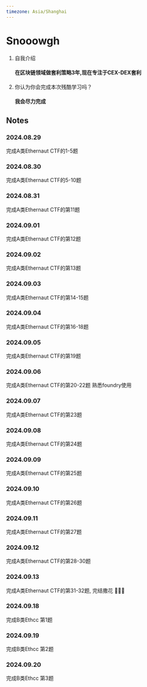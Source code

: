 ```yaml
---
timezone: Asia/Shanghai
---
```


# Snooowgh

1. 自我介绍
   #### 在区块链领域做套利策略3年,现在专注于CEX-DEX套利
2. 你认为你会完成本次残酷学习吗？
   #### 我会尽力完成

## Notes

<!-- Content_START -->

### 2024.08.29

完成A类Ethernaut CTF的1-5题

### 2024.08.30

完成A类Ethernaut CTF的5-10题

### 2024.08.31

完成A类Ethernaut CTF的第11题

### 2024.09.01

完成A类Ethernaut CTF的第12题

### 2024.09.02

完成A类Ethernaut CTF的第13题

### 2024.09.03

完成A类Ethernaut CTF的第14-15题

### 2024.09.04

完成A类Ethernaut CTF的第16-18题

### 2024.09.05

完成A类Ethernaut CTF的第19题

### 2024.09.06

完成A类Ethernaut CTF的第20-22题
熟悉foundry使用

### 2024.09.07

完成A类Ethernaut CTF的第23题

### 2024.09.08

完成A类Ethernaut CTF的第24题

### 2024.09.09

完成A类Ethernaut CTF的第25题

### 2024.09.10

完成A类Ethernaut CTF的第26题

### 2024.09.11

完成A类Ethernaut CTF的第27题

### 2024.09.12

完成A类Ethernaut CTF的第28-30题

### 2024.09.13

完成A类Ethernaut CTF的第31-32题, 完结撒花 🎉🎉🎉

### 2024.09.18

完成B类Ethcc 第1题

### 2024.09.19

完成B类Ethcc 第2题

### 2024.09.20

完成B类Ethcc 第3题

<!-- Content_END -->